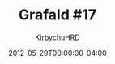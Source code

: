 ---
title: "Grafald #17"
type: "image"
date: 2012-05-29T00:00:00-04:00
draft: false
categories:
- comics
- collaborations
tags:
- grafald
image_path: "../img/2012/17.png"
alt_text: ""
is_subpage: true
author: "[KirbychuHRD](https://cohost.org/KirbychuHRD)"
---